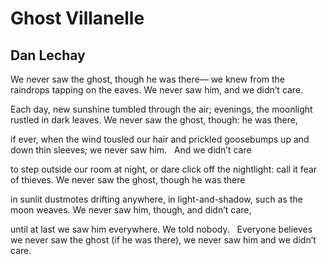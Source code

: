 # Ghost Villanelle
## Dan Lechay
We never saw the ghost, though he was there—
we knew from the raindrops tapping on the eaves.
We never saw him, and we didn’t care.

Each day, new sunshine tumbled through the air;
evenings, the moonlight rustled in dark leaves.
We never saw the ghost, though: he was there,

if ever, when the wind tousled our hair
and prickled goosebumps up and down thin sleeves;
we never saw him.   And we didn’t care

to step outside our room at night, or dare
click off the nightlight: call it fear of thieves.
We never saw the ghost, though he was there

in sunlit dustmotes drifting anywhere,
in light-and-shadow, such as the moon weaves.
We never saw him, though, and didn’t care,

until at last we saw him everywhere.
We told nobody.   Everyone believes
we never saw the ghost (if he was there),
we never saw him and we didn’t care.